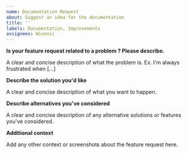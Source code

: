 ```yaml
---
name: Documentation Request
about: Suggest an idea for the documentation
title: ''
labels: Documentation, Improvements
assignees: Wixonic
---
```


**Is your feature request related to a problem ? Please describe.**

A clear and concise description of what the problem is. Ex. I'm always frustrated when [...]

**Describe the solution you'd like**

A clear and concise description of what you want to happen.

**Describe alternatives you've considered**

A clear and concise description of any alternative solutions or features you've considered.

**Additional context**

Add any other context or screenshots about the feature request here.
